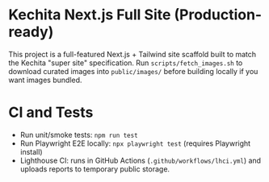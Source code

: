 # Kechita Next.js Full Site (Production-ready)

This project is a full-featured Next.js + Tailwind site scaffold built to match the Kechita "super site" specification.
Run `scripts/fetch_images.sh` to download curated images into `public/images/` before building locally if you want images bundled.


# CI and Tests

- Run unit/smoke tests: `npm run test`
- Run Playwright E2E locally: `npx playwright test` (requires Playwright install)
- Lighthouse CI: runs in GitHub Actions (`.github/workflows/lhci.yml`) and uploads reports to temporary public storage.
